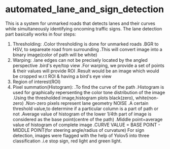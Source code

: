 # automated_lane_and_sign_detection
This is a system for unmarked roads that detects lanes and their curves while simultaneously identifying oncoming traffic signs.
The lane detection part basically works in four steps:
1. Thresholding: .Color thresholding is done for unmarked roads
		 .BGR to HSV, to separeate road from surrounding
		 .This will convert image into a binary image(color of path will be white)
2. Warping: .lane edges can not be precisely located by the angled perspective
	   .bird's eye/top view
	   .For warping, we provide a set of points & their values will provide ROI
	   .Result would be an image which would be cropped w.r.t ROI & having a bird's eye view
3. Region of interest(ROI)
4. Pixel summation(Histogram):
     .To find the curve of the path
     .Histogram is used for graphically repersenting the color tone distribution of the image
	   .Using the thresholded image,histogram plots black(zero), white(non-zero)
     .Non-zero pixels represent lane geometry
			NOISE
			  .A certain threshold value,to determine if a particular column is a part of path or not
			  .Average value of histogram of the lower 1/4th part of image is considered as the base point(centre of the path)
				.Middle point=average value of histogram of complete image
				.CURVE VALUE = BASE POINT - MIDDLE POINT(for steering angle/radius of curvature)
For sign detection, images were flagged with the help of Yolov5 into three classification .i.e stop sign, red light and green light.
